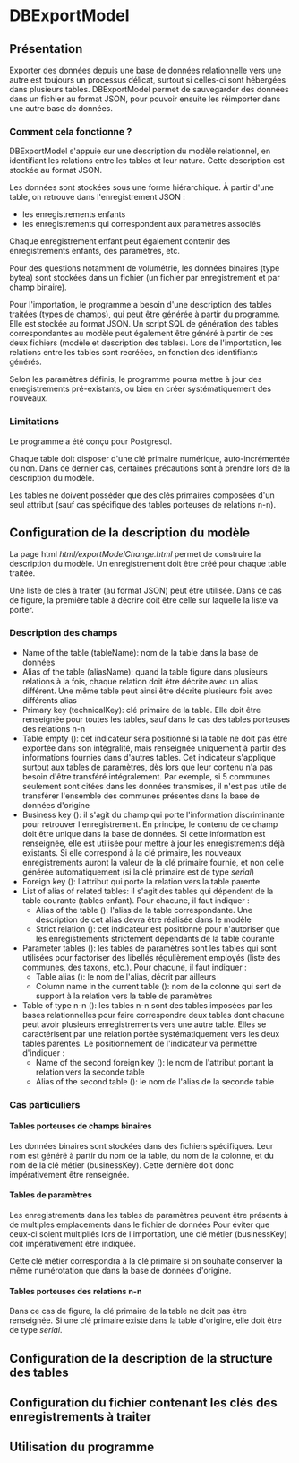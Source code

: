 # DBExportModel

## Présentation

Exporter des données depuis une base de données relationnelle vers une autre est toujours un processus délicat, surtout si celles-ci sont hébergées dans plusieurs tables. DBExportModel permet de sauvegarder des données dans un fichier au format JSON, pour pouvoir ensuite les réimporter dans une autre base de données.

### Comment cela fonctionne ?
DBExportModel s'appuie sur une description du modèle relationnel, en identifiant les relations entre les tables et leur nature. Cette description est stockée au format JSON.

Les données sont stockées sous une forme hiérarchique. À partir d'une table, on retrouve dans l'enregistrement JSON :

  * les enregistrements enfants
  * les enregistrements qui correspondent aux paramètres associés

Chaque enregistrement enfant peut également contenir des enregistrements enfants, des paramètres, etc.

Pour des questions notamment de volumétrie, les données binaires (type bytea) sont stockées dans un fichier (un fichier par enregistrement et par champ binaire).

Pour l'importation, le programme a besoin d'une description des tables traitées (types de champs), qui peut être générée à partir du programme. Elle est stockée au format JSON. Un script SQL de génération des tables correspondantes au modèle peut également être généré à partir de ces deux fichiers (modèle et description des tables). 
Lors de l'importation, les relations entre les tables sont recréées, en fonction des identifiants générés.

Selon les paramètres définis, le programme pourra mettre à jour des enregistrements pré-existants, ou bien en créer systématiquement des nouveaux.

### Limitations
Le programme a été conçu pour Postgresql. 

Chaque table doit disposer d'une clé primaire numérique, auto-incrémentée ou non. Dans ce dernier cas, certaines précautions sont à prendre lors de la description du modèle.

Les tables ne doivent posséder que des clés primaires composées d'un seul attribut (sauf cas spécifique des tables porteuses de relations n-n).

## Configuration de la description du modèle

La page html *html/exportModelChange.html* permet de construire la description du modèle. Un enregistrement doit être créé pour chaque table traitée.

Une liste de clés à traiter (au format JSON) peut être utilisée. Dans ce cas de figure, la première table à décrire doit être celle sur laquelle la liste va porter.

### Description des champs

  * Name of the table (tableName): nom de la table dans la base de données
  * Alias of the table (aliasName): quand la table figure dans plusieurs relations à la fois, chaque relation doit être décrite avec un alias différent. Une même table peut ainsi être décrite plusieurs fois avec différents alias
  * Primary key (technicalKey): clé primaire de la table. Elle doit être renseignée pour toutes les tables, sauf dans le cas des tables porteuses des relations n-n
  * Table empty (): cet indicateur sera positionné si la table ne doit pas être exportée dans son intégralité, mais renseignée uniquement à partir des informations fournies dans d'autres tables. Cet indicateur s'applique surtout aux tables de paramètres, dès lors que leur contenu n'a pas besoin d'être transféré intégralement. Par exemple, si 5 communes seulement sont citées dans les données transmises, il n'est pas utile de transférer l'ensemble des communes présentes dans la base de données d'origine
  * Business key (): il s'agit du champ qui porte l'information discriminante pour retrouver l'enregistrement. En principe, le contenu de ce champ doit être unique dans la base de données. Si cette information est renseignée, elle est utilisée pour mettre à jour les enregistrements déjà existants. Si elle correspond à la clé primaire, les nouveaux enregistrements auront la valeur de la clé primaire fournie, et non celle générée automatiquement (si la clé primaire est de type *serial*)
  * Foreign key (): l'attribut qui porte la relation vers la table parente
  * List of alias of related tables: il s'agit des tables qui dépendent de la table courante (tables enfant). Pour chacune, il faut indiquer :
    * Alias of the table (): l'alias de la table correspondante. Une description de cet alias devra être réalisée dans le modèle
    * Strict relation (): cet indicateur est positionné pour n'autoriser que les enregistrements strictement dépendants de la table courante
  * Parameter tables (): les tables de paramètres sont les tables qui sont utilisées pour factoriser des libellés régulièrement employés (liste des communes, des taxons, etc.). Pour chacune, il faut indiquer :
    * Table alias (): le nom de l'alias, décrit par ailleurs
    * Column name in the current table (): nom de la colonne qui sert de support à la relation vers la table de paramètres
  * Table of type n-n (): les tables n-n sont des tables imposées par les bases relationnelles pour faire correspondre deux tables dont chacune peut avoir plusieurs enregistrements vers une autre table. Elles se caractérisent par une relation portée systématiquement vers les deux tables parentes. Le positionnement de l'indicateur va permettre d'indiquer :
    * Name of the second foreign key (): le nom de l'attribut portant la relation vers la seconde table
    * Alias of the second table (): le nom de l'alias de la seconde table

### Cas particuliers
#### Tables porteuses de champs binaires
Les données binaires sont stockées dans des fichiers spécifiques. Leur nom est généré à partir du nom de la table, du nom de la colonne, et du nom de la clé métier (businessKey). Cette dernière doit donc impérativement être renseignée.

#### Tables de paramètres
Les enregistrements dans les tables de paramètres peuvent être présents à de multiples emplacements dans le fichier de données Pour éviter que ceux-ci soient multipliés lors de l'importation, une clé métier (businessKey) doit impérativement être indiquée.

Cette clé métier correspondra à la clé primaire si on souhaite conserver la même numérotation que dans la base de données d'origine.

#### Tables porteuses des relations n-n

Dans ce cas de figure, la clé primaire de la table ne doit pas être renseignée. Si une clé primaire existe dans la table d'origine, elle doit être de type *serial*.

## Configuration de la description de la structure des tables


## Configuration du fichier contenant les clés des enregistrements à traiter

## Utilisation du programme


